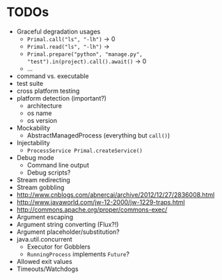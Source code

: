 # TODOs

- Graceful degradation usages
  - `Primal.call("ls", "-lh")` -> 0
  - `Primal.read("ls", "-lh")` -> <output>
  - `Primal.prepare("python", "manage.py", "test").in(project).call().await()` -> 0
  - ...
- command vs. executable
- test suite
- cross platform testing
- platform detection (important?)
  - architecture
  - os name
  - os version
- Mockability
  - AbstractManagedProcess (everything but `call()`)
- Injectability
  - `ProcessService Primal.createService()`
- Debug mode
  - Command line output
  - Debug scripts?
- Stream redirecting
- Stream gobbling
- http://www.cnblogs.com/abnercai/archive/2012/12/27/2836008.html
- http://www.javaworld.com/jw-12-2000/jw-1229-traps.html
- http://commons.apache.org/proper/commons-exec/
- Argument escaping
- Argument string converting (Flux?!)
- Argument placeholder/substitution?
- java.util.concurrent
  - Executor for Gobblers
  - `RunningProcess` implements `Future`?
- Allowed exit values
- Timeouts/Watchdogs
